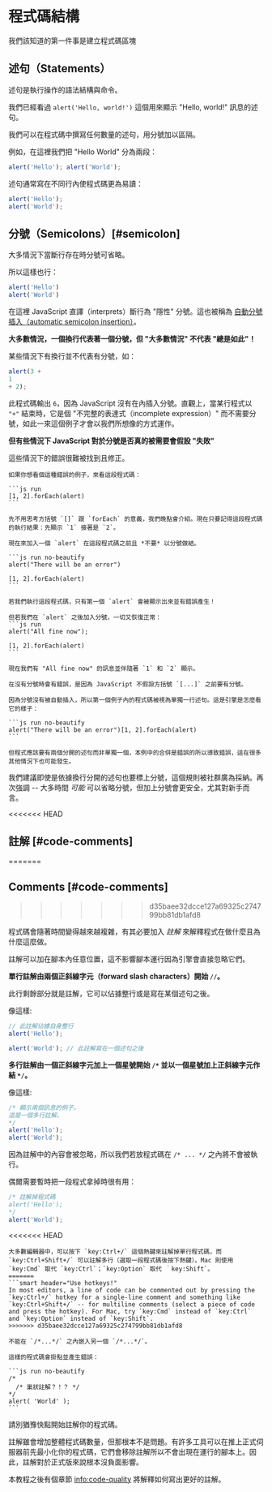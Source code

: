 # 程式碼結構

我們該知道的第一件事是建立程式碼區塊

## 述句（Statements）

述句是執行操作的語法結構與命令。

我們已經看過 `alert('Hello, world!')` 這個用來顯示 "Hello, world!" 訊息的述句。

我們可以在程式碼中撰寫任何數量的述句，用分號加以區隔。

例如，在這裡我們把 "Hello World" 分為兩段：

```js run no-beautify
alert('Hello'); alert('World');
```

述句通常寫在不同行內使程式碼更為易讀：

```js run no-beautify
alert('Hello');
alert('World');
```

## 分號（Semicolons）[#semicolon]

大多情況下當斷行存在時分號可省略。

所以這樣也行：

```js run no-beautify
alert('Hello')
alert('World')
```

在這裡 JavaScript 直譯（interprets）斷行為 "隱性" 分號。這也被稱為 [自動分號插入（automatic semicolon insertion）](https://tc39.github.io/ecma262/#sec-automatic-semicolon-insertion)。

**大多數情況，一個換行代表著一個分號，但 "大多數情況" 不代表 "總是如此"！**

某些情況下有換行並不代表有分號，如：

```js run no-beautify
alert(3 +
1
+ 2);
```

此程式碼輸出 `6`，因為 JavaScript 沒有在內插入分號。直觀上，當某行程式以 `"+"` 結束時，它是個 "不完整的表達式（incomplete expression）" 而不需要分號，如此一來這個例子才會以我們所想像的方式運作。

**但有些情況下 JavaScript 對於分號是否真的被需要會假設 "失敗"**

這些情況下的錯誤很難被找到且修正。

````smart header="錯誤的例子"
如果你想看個這種錯誤的例子，來看這段程式碼：

```js run
[1, 2].forEach(alert)
```

先不用思考方括號 `[]` 跟 `forEach` 的意義，我們晚點會介紹。現在只要記得這段程式碼的執行結果：先顯示 `1` 接著是 `2`。

現在來加入一個 `alert` 在這段程式碼之前且 *不要* 以分號做結。

```js run no-beautify
alert("There will be an error")

[1, 2].forEach(alert)
```

若我們執行這段程式碼，只有第一個 `alert` 會被顯示出來並有錯誤產生！

但若我們在 `alert` 之後加入分號，一切又恢復正常：
```js run
alert("All fine now");

[1, 2].forEach(alert)  
```

現在我們有 "All fine now" 的訊息並伴隨著 `1` 和 `2` 顯示。

在沒有分號時會有錯誤，是因為 JavaScript 不假設方括號 `[...]` 之前要有分號。

因為分號沒有被自動插入，所以第一個例子內的程式碼被視為單獨一行述句。這是引擎是怎麼看它的樣子：

```js run no-beautify
alert("There will be an error")[1, 2].forEach(alert)
```

但程式應該要有兩個分開的述句而非單獨一個，本例中的合併是錯誤的所以導致錯誤，這在很多其他情況下也可能發生。
````

我們建議即使是依據換行分開的述句也要標上分號，這個規則被社群廣為採納。再次強調 -- 大多時間 *可能* 可以省略分號，但加上分號會更安全，尤其對新手而言。

<<<<<<< HEAD
## 註解 [#code-comments]
=======
## Comments [#code-comments]
>>>>>>> d35baee32dcce127a69325c274799bb81db1afd8

程式碼會隨著時間變得越來越複雜，有其必要加入 *註解* 來解釋程式在做什麼且為什麼這麼做。

註解可以加在腳本內任意位置，這不影響腳本運行因為引擎會直接忽略它們。

**單行註解由兩個正斜線字元（forward slash characters）開始 `//`。**

此行剩餘部分就是註解，它可以佔據整行或是寫在某個述句之後。

像這樣:
```js run
// 此註解佔據自身整行
alert('Hello');

alert('World'); // 此註解寫在一個述句之後
```

**多行註解由一個正斜線字元加上一個星號開始 <code>/&#42;</code> 並以一個星號加上正斜線字元作結 <code>&#42;/</code>。**

像這樣:

```js run
/* 顯示兩個訊息的例子。
這是一個多行註解。
*/
alert('Hello');
alert('World');
```

因為註解中的內容會被忽略，所以我們若放程式碼在 <code>/&#42; ... &#42;/</code> 之內將不會被執行。

偶爾需要暫時把一段程式拿掉時很有用：

```js run
/* 註解掉程式碼
alert('Hello');
*/
alert('World');
```

<<<<<<< HEAD
```smart header="用熱鍵！"
大多數編輯器中，可以按下 `key:Ctrl+/` 這個熱鍵來註解掉單行程式碼，而 `key:Ctrl+Shift+/` 可以註解多行（選取一段程式碼後按下熱鍵）。Mac 則使用 `key:Cmd` 取代 `key:Ctrl`；`key:Option` 取代 ｀key:Shift`。
=======
```smart header="Use hotkeys!"
In most editors, a line of code can be commented out by pressing the `key:Ctrl+/` hotkey for a single-line comment and something like `key:Ctrl+Shift+/` -- for multiline comments (select a piece of code and press the hotkey). For Mac, try `key:Cmd` instead of `key:Ctrl` and `key:Option` instead of `key:Shift`.
>>>>>>> d35baee32dcce127a69325c274799bb81db1afd8
```

````warn header="不支援巢狀註解！"
不能在 `/*...*/` 之內嵌入另一個 `/*...*/`。

這樣的程式碼會掛點並產生錯誤：

```js run no-beautify
/*
  /* 巢狀註解？！？ */
*/
alert( 'World' );
```
````

請別猶豫快點開始註解你的程式碼。

註解雖會增加整體程式碼數量，但那根本不是問題。有許多工具可以在推上正式伺服器前先最小化你的程式碼，它們會移除註解所以不會出現在運行的腳本上。因此，註解對於正式版來說根本沒負面影響。

本教程之後有個章節 <info:code-quality> 將解釋如何寫出更好的註解。

